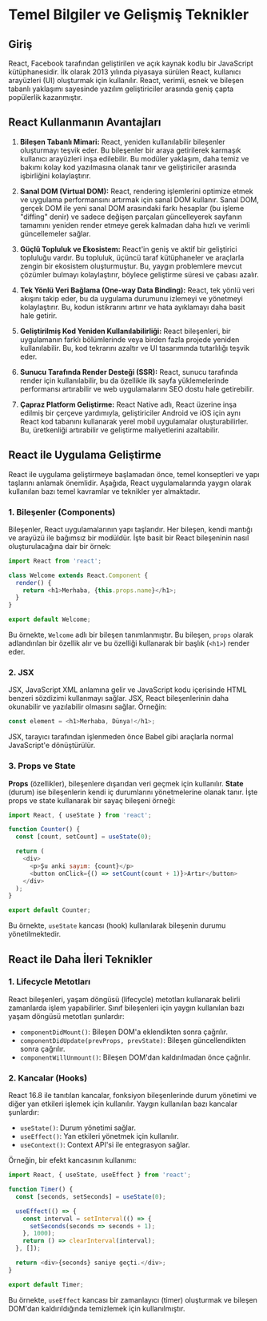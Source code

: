 # Temel Bilgiler ve Gelişmiş Teknikler

## Giriş
React, Facebook tarafından geliştirilen ve açık kaynak kodlu bir JavaScript kütüphanesidir. İlk olarak 2013 yılında piyasaya sürülen React, kullanıcı arayüzleri (UI) oluşturmak için kullanılır. React, verimli, esnek ve bileşen tabanlı yaklaşımı sayesinde yazılım geliştiriciler arasında geniş çapta popülerlik kazanmıştır.

## React Kullanmanın Avantajları

1. **Bileşen Tabanlı Mimari:**
   React, yeniden kullanılabilir bileşenler oluşturmayı teşvik eder. Bu bileşenler bir araya getirilerek karmaşık kullanıcı arayüzleri inşa edilebilir. Bu modüler yaklaşım, daha temiz ve bakımı kolay kod yazılmasına olanak tanır ve geliştiriciler arasında işbirliğini kolaylaştırır.

2. **Sanal DOM (Virtual DOM):**
   React, rendering işlemlerini optimize etmek ve uygulama performansını artırmak için sanal DOM kullanır. Sanal DOM, gerçek DOM ile yeni sanal DOM arasındaki farkı hesaplar (bu işleme "diffing" denir) ve sadece değişen parçaları güncelleyerek sayfanın tamamını yeniden render etmeye gerek kalmadan daha hızlı ve verimli güncellemeler sağlar.

3. **Güçlü Topluluk ve Ekosistem:**
   React'in geniş ve aktif bir geliştirici topluluğu vardır. Bu topluluk, üçüncü taraf kütüphaneler ve araçlarla zengin bir ekosistem oluşturmuştur. Bu, yaygın problemlere mevcut çözümler bulmayı kolaylaştırır, böylece geliştirme süresi ve çabası azalır.

4. **Tek Yönlü Veri Bağlama (One-way Data Binding):**
   React, tek yönlü veri akışını takip eder, bu da uygulama durumunu izlemeyi ve yönetmeyi kolaylaştırır. Bu, kodun istikrarını artırır ve hata ayıklamayı daha basit hale getirir.

5. **Geliştirilmiş Kod Yeniden Kullanılabilirliği:**
   React bileşenleri, bir uygulamanın farklı bölümlerinde veya birden fazla projede yeniden kullanılabilir. Bu, kod tekrarını azaltır ve UI tasarımında tutarlılığı teşvik eder.

6. **Sunucu Tarafında Render Desteği (SSR):**
   React, sunucu tarafında render için kullanılabilir, bu da özellikle ilk sayfa yüklemelerinde performansı artırabilir ve web uygulamalarını SEO dostu hale getirebilir.

7. **Çapraz Platform Geliştirme:**
   React Native adlı, React üzerine inşa edilmiş bir çerçeve yardımıyla, geliştiriciler Android ve iOS için aynı React kod tabanını kullanarak yerel mobil uygulamalar oluşturabilirler. Bu, üretkenliği artırabilir ve geliştirme maliyetlerini azaltabilir.

## React ile Uygulama Geliştirme

React ile uygulama geliştirmeye başlamadan önce, temel konseptleri ve yapı taşlarını anlamak önemlidir. Aşağıda, React uygulamalarında yaygın olarak kullanılan bazı temel kavramlar ve teknikler yer almaktadır.

### 1. Bileşenler (Components)
Bileşenler, React uygulamalarının yapı taşlarıdır. Her bileşen, kendi mantığı ve arayüzü ile bağımsız bir modüldür. İşte basit bir React bileşeninin nasıl oluşturulacağına dair bir örnek:

```javascript
import React from 'react';

class Welcome extends React.Component {
  render() {
    return <h1>Merhaba, {this.props.name}</h1>;
  }
}

export default Welcome;
```

Bu örnekte, `Welcome` adlı bir bileşen tanımlanmıştır. Bu bileşen, `props` olarak adlandırılan bir özellik alır ve bu özelliği kullanarak bir başlık (`<h1>`) render eder.

### 2. JSX
JSX, JavaScript XML anlamına gelir ve JavaScript kodu içerisinde HTML benzeri sözdizimi kullanmayı sağlar. JSX, React bileşenlerinin daha okunabilir ve yazılabilir olmasını sağlar. Örneğin:

```javascript
const element = <h1>Merhaba, Dünya!</h1>;
```

JSX, tarayıcı tarafından işlenmeden önce Babel gibi araçlarla normal JavaScript'e dönüştürülür.

### 3. Props ve State
**Props** (özellikler), bileşenlere dışarıdan veri geçmek için kullanılır. **State** (durum) ise bileşenlerin kendi iç durumlarını yönetmelerine olanak tanır. İşte props ve state kullanarak bir sayaç bileşeni örneği:

```javascript
import React, { useState } from 'react';

function Counter() {
  const [count, setCount] = useState(0);

  return (
    <div>
      <p>Şu anki sayım: {count}</p>
      <button onClick={() => setCount(count + 1)}>Artır</button>
    </div>
  );
}

export default Counter;
```

Bu örnekte, `useState` kancası (hook) kullanılarak bileşenin durumu yönetilmektedir.

## React ile Daha İleri Teknikler

### 1. Lifecycle Metotları
React bileşenleri, yaşam döngüsü (lifecycle) metotları kullanarak belirli zamanlarda işlem yapabilirler. Sınıf bileşenleri için yaygın kullanılan bazı yaşam döngüsü metotları şunlardır:

- `componentDidMount()`: Bileşen DOM'a eklendikten sonra çağrılır.
- `componentDidUpdate(prevProps, prevState)`: Bileşen güncellendikten sonra çağrılır.
- `componentWillUnmount()`: Bileşen DOM'dan kaldırılmadan önce çağrılır.

### 2. Kancalar (Hooks)
React 16.8 ile tanıtılan kancalar, fonksiyon bileşenlerinde durum yönetimi ve diğer yan etkileri işlemek için kullanılır. Yaygın kullanılan bazı kancalar şunlardır:

- `useState()`: Durum yönetimi sağlar.
- `useEffect()`: Yan etkileri yönetmek için kullanılır.
- `useContext()`: Context API'si ile entegrasyon sağlar.

Örneğin, bir efekt kancasının kullanımı:

```javascript
import React, { useState, useEffect } from 'react';

function Timer() {
  const [seconds, setSeconds] = useState(0);

  useEffect(() => {
    const interval = setInterval(() => {
      setSeconds(seconds => seconds + 1);
    }, 1000);
    return () => clearInterval(interval);
  }, []);

  return <div>{seconds} saniye geçti.</div>;
}

export default Timer;
```

Bu örnekte, `useEffect` kancası bir zamanlayıcı (timer) oluşturmak ve bileşen DOM'dan kaldırıldığında temizlemek için kullanılmıştır.

